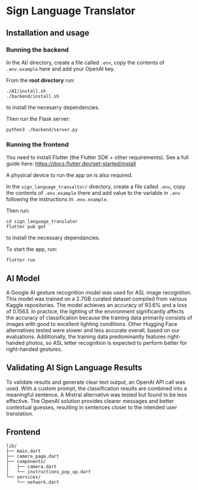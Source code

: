 # Sign Language Translator

## Installation and usage

### Running the backend
In the AI/ directory, create a file called `.env`, copy the contents of `.env.example` here and add your OpenAI key.

From the **root directory** run:
```
./AI/install.sh
./backend/install.sh
```
to install the necesarry dependencies.

Then run the Flask server:
```
python3 ./backend/server.py
```

### Running the frontend

You need to install Flutter (the Flutter SDK + other requirements). See a full guide here: https://docs.flutter.dev/get-started/install

A physical device to run the app on is also required.

In the `sign_language_transaltor/` directory, create a file called `.env`, copy the contents of `.env.example` there and add value to the variable in `.env` following the instructions in `.env.example`.

Then run:
```
cd sign_language_translator
flutter pub get
```
to install the necessary dependancies.

To start the app, run:
```
flutter run
```

## AI Model
A Google AI gesture recognition model was used for ASL image recognition. This model was trained on a 2.7GB curated dataset compiled from various Kaggle repositories.
The model achieves an accuracy of 93.6% and a loss of 0.1563. 
In practice, the lighting of the environment significantly affects the accuracy of classification because the training data primarily consists of images with good to excellent lighting conditions.
Other Hugging Face alternatives tested were slower and less accurate overall, based on our evaluations. Additionally, the training data predominantly features right-handed photos, so ASL letter recognition is expected to perform better for right-handed gestures.

## Validating AI Sign Language Results
To validate results and generate clear text output, an OpenAI API call was used. With a custom prompt, the classification results are combined into a meaningful sentence.
A Mistral alternative was tested but found to be less effective. The OpenAI solution provides clearer messages and better contextual guesses, resulting in sentences closer to the intended user translation.

## Frontend

```
lib/
├── main.dart 
├── camera_page.dart
├── components/
│   ├── camera.dart
│   └── instructions_pop_up.dart
└── services/
    └── network.dart
```

